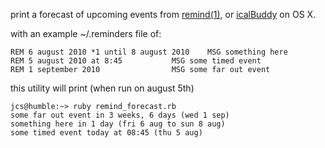 print a forecast of upcoming events from [remind(1)](http://www.roaringpenguin.com/products/remind),
or [icalBuddy](https://github.com/ali-rantakari/icalBuddy) on OS X.

with an example ~/.reminders file of:

	REM 6 august 2010 *1 until 8 august 2010	MSG something here
	REM 5 august 2010 at 8:45			MSG some timed event
	REM 1 september 2010				MSG some far out event

this utility will print (when run on august 5th)

	jcs@humble:~> ruby remind_forecast.rb
	some far out event in 3 weeks, 6 days (wed 1 sep)
	something here in 1 day (fri 6 aug to sun 8 aug)
	some timed event today at 08:45 (thu 5 aug)
